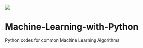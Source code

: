 
![](https://komarev.com/ghpvc/?username=RakeshKumar045&color=blue)

# Machine-Learning-with-Python
Python codes for common Machine Learning Algorithms
